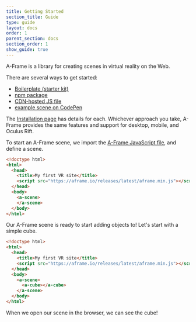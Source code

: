 ```yaml
---
title: Getting Started
section_title: Guide
type: guide
layout: docs
order: 1
parent_section: docs
section_order: 1
show_guide: true
---
```


A-Frame is a library for creating scenes in virtual reality on the Web.

There are several ways to get started:

* [Boilerplate (starter kit)](https://github.com/aframevr/aframe-boilerplate/)
* [npm package](https://www.npmjs.com/package/aframe)
* [CDN-hosted JS file](../installation.html#Standalone_Downloads)
* [example scene on CodePen](http://codepen.io/team/mozvr/pen/2ac060c354546201f3337b83fbdcd110?editors=100)

The [Installation page](../installation.html) has details for each. Whichever approach you take, A-Frame provides the same features and support for desktop, mobile, and Oculus Rift.

To start an A-Frame scene, we import the [A-Frame JavaScript file](https://aframe.io/releases/latest/aframe.min.js), and define a scene.

```html
<!doctype html>
<html>
  <head>
    <title>My first VR site</title>
    <script src="https://aframe.io/releases/latest/aframe.min.js"></script>
  </head>
  <body>
    <a-scene>
    </a-scene>
  </body>
</html>
```

Our A-Frame scene is ready to start adding objects to! Let's start with a simple cube.

```html
<!doctype html>
<html>
  <head>
    <title>My first VR site</title>
    <script src="https://aframe.io/releases/latest/aframe.min.js"></script>
  </head>
  <body>
    <a-scene>
      <a-cube></a-cube>
    </a-scene>
  </body>
</html>
```

When we open our scene in the browser, we can see the cube!
